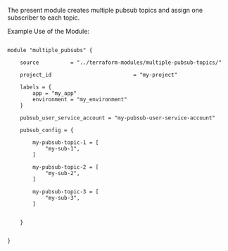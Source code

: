 The present module creates multiple pubsub topics and assign one subscriber to each topic.

Example Use of the Module:

```hcl

module "multiple_pubsubs" {
    
    source          = "../terraform-modules/multiple-pubsub-topics/"

    project_id                          = "my-project"

    labels = {
        app = "my_app"
        environment = "my_environment"
    }

    pubsub_user_service_account = "my-pubsub-user-service-account"

    pubsub_config = {

        my-pubsub-topic-1 = [
            "my-sub-1",
        ]

        my-pubsub-topic-2 = [
            "my-sub-2",
        ]

        my-pubsub-topic-3 = [
            "my-sub-3",
        ]


    }


}

```